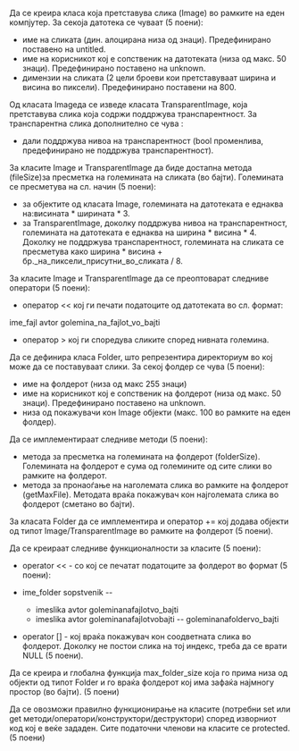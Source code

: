 Да се креира класа која претставува слика (Image) во рамките на еден компјутер. За секоја датотека се чуваат (5 поени):

* име на сликата (дин. алоцирана низа од знаци). Предефинирано поставено на untitled.
* име на корисникот кој е сопственик на датотеката (низа од макс. 50 знаци). Предефинирано поставено на unknown.
* димензии на сликата (2 цели броеви кои претставуваат ширина и висина во пиксели). Предефинирано поставени на 800.

Од класата Imageда се изведе класата TransparentImage, која претставува слика која содржи поддржува транспарентност. За транспарентна слика дополнително се чува :

* дали поддржува нивоа на транспарентност (bool променлива, предефинирано не поддржува транспарентност).

За класите Image и TransparentImage да биде достапна метода (fileSize)за пресметка на големината на сликата (во бајти). Големината се пресметува на сл. начин (5 поени):

* за објектите од класата Image, големината на датотеката е еднаква на:висината * ширината * 3.
* за TransparentImage, доколку поддржува нивоа на транспарентност, големината на датотеката е еднаква на ширина * висина * 4. Доколку не поддржува транспарентност, големината на сликата се пресметува како ширина * висина + бр._на_пиксели_присутни_во_сликата / 8.

За класите Image и TransparentImage да се преоптоварат следниве оператори (5 поени):

* оператор << кој ги печати податоците од датотеката во сл. формат:

ime_fajl avtor golemina_na_fajlot_vo_bajti

* оператор > кој ги споредува сликите според нивната големина.

Да се дефинира класа Folder, што репрезентира директориум во кој може да се поставуваат слики. За секој фолдер се чува (5 поени):

* име на фолдерот (низа од макс 255 знаци)
* име на корисникот кој е сопственик на фолдерот (низа од макс. 50 знаци). Предефинирано поставено на unknown.
* низа од покажувачи кон Image објекти (макс. 100 во рамките на еден фолдер).

Да се имплементираат следниве методи (5 поени):

* метода за пресметка на големината на фолдерот (folderSize). Големината на фолдерот е сума од големините од сите слики во рамките на фолдерот.
* метода за пронаоѓање на наголемата слика во рамките на фолдерот (getMaxFile). Методата враќа покажувач кон најголемата слика во фолдерот (сметано во бајти).

За класата Folder да се имплементира и оператор += кој додава објекти од типот Image/TransparentImage во рамките на фолдерот (5 поени).

Да се креираат следниве функционалности за класите (5 поени):

* operator << - со кој се печатат податоците за фолдерот во формат (5 поени):

* ime_folder sopstvenik --
  * imeslika avtor goleminanafajlotvo_bajti
  * imeslika avtor goleminanafajlotvobajti -- goleminanafoldervo_bajti
* operator [] - кој враќа покажувач кон соодветната слика во фолдерот. Доколку не постои слика на тој индекс, треба да се врати NULL (5 поени).

Да се креира и глобална функција max_folder_size која го прима низа од објекти од типот Folder и го враќа фолдерот кој има зафаќа најмногу простор (во бајти). (5 поени)

Да се овозможи правилно функционирање на класите (потребни set или get методи/оператори/конструктори/деструктори) според изворниот код кој е веќе зададен. Сите податочни членови на класите се protected. (5 поени)